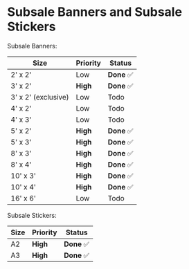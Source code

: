# Subsale Banners and Subsale Stickers

Subsale Banners:

| Size                | Priority | Status            |
| ------------------- | -------- | ----------------- |
| 2' x 2'             | Low      | **Done** &#x2705; |
| 3' x 2'             | **High** | **Done** &#x2705; |
| 3' x 2' (exclusive) | Low      | Todo              |
| 4' x 2'             | Low      | Todo              |
| 4' x 3'             | Low      | Todo              |
| 5' x 2'             | **High** | **Done** &#x2705; |
| 5' x 3'             | **High** | **Done** &#x2705; |
| 8' x 3'             | **High** | **Done** &#x2705; |
| 8' x 4'             | **High** | **Done** &#x2705; |
| 10' x 3'            | **High** | **Done** &#x2705; |
| 10' x 4'            | **High** | **Done** &#x2705; |
| 16' x 6'            | Low      | Todo              |

Subsale Stickers:

| Size | Priority | Status            |
| ---- | -------- | ----------------- |
| A2   | **High** | **Done** &#x2705; |
| A3   | **High** | **Done** &#x2705; |

